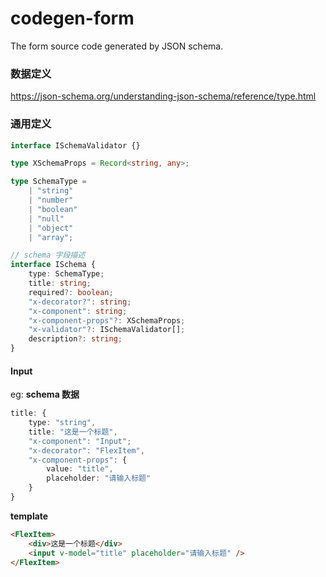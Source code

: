 # codegen-form

The form source code generated by JSON schema.

### 数据定义

https://json-schema.org/understanding-json-schema/reference/type.html

### 通用定义

```TypeScript
interface ISchemaValidator {}

type XSchemaProps = Record<string, any>;

type SchemaType =
    | "string"
    | "number"
    | "boolean"
    | "null"
    | "object"
    | "array";

// schema 字段描述
interface ISchema {
    type: SchemaType;
    title: string;
    required?: boolean;
    "x-decorator?": string;
    "x-component": string;
    "x-component-props"?: XSchemaProps;
    "x-validator"?: ISchemaValidator[];
    description?: string;
}

```

#### Input

eg:
**schema 数据**

```TypeScript
title: {
    type: "string",
    title: "这是一个标题",
    "x-component": "Input";
    "x-decorator": "FlexItem",
    "x-component-props": {
        value: "title",
        placeholder: "请输入标题"
    }
}
```

**template**

```html
<FlexItem>
    <div>这是一个标题</div>
    <input v-model="title" placeholder="请输入标题" />
</FlexItem>
```
